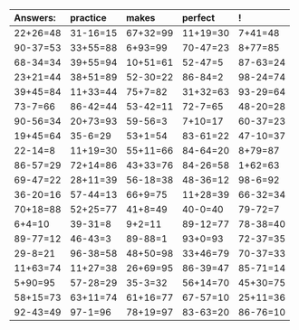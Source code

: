 | Answers: | practice | makes | perfect | ! |
| :--- | :--- | :--- | :--- | :--- |
| 22+26=48 | 31-16=15 | 67+32=99 | 11+19=30 | 7+41=48 | 
| 90-37=53 | 33+55=88 | 6+93=99 | 70-47=23 | 8+77=85 | 
| 68-34=34 | 39+55=94 | 10+51=61 | 52-47=5 | 87-63=24 | 
| 23+21=44 | 38+51=89 | 52-30=22 | 86-84=2 | 98-24=74 | 
| 39+45=84 | 11+33=44 | 75+7=82 | 31+32=63 | 93-29=64 | 
| 73-7=66 | 86-42=44 | 53-42=11 | 72-7=65 | 48-20=28 | 
| 90-56=34 | 20+73=93 | 59-56=3 | 7+10=17 | 60-37=23 | 
| 19+45=64 | 35-6=29 | 53+1=54 | 83-61=22 | 47-10=37 | 
| 22-14=8 | 11+19=30 | 55+11=66 | 84-64=20 | 8+79=87 | 
| 86-57=29 | 72+14=86 | 43+33=76 | 84-26=58 | 1+62=63 | 
| 69-47=22 | 28+11=39 | 56-18=38 | 48-36=12 | 98-6=92 | 
| 36-20=16 | 57-44=13 | 66+9=75 | 11+28=39 | 66-32=34 | 
| 70+18=88 | 52+25=77 | 41+8=49 | 40-0=40 | 79-72=7 | 
| 6+4=10 | 39-31=8 | 9+2=11 | 89-12=77 | 78-38=40 | 
| 89-77=12 | 46-43=3 | 89-88=1 | 93+0=93 | 72-37=35 | 
| 29-8=21 | 96-38=58 | 48+50=98 | 33+46=79 | 70-37=33 | 
| 11+63=74 | 11+27=38 | 26+69=95 | 86-39=47 | 85-71=14 | 
| 5+90=95 | 57-28=29 | 35-3=32 | 56+14=70 | 45+30=75 | 
| 58+15=73 | 63+11=74 | 61+16=77 | 67-57=10 | 25+11=36 | 
| 92-43=49 | 97-1=96 | 78+19=97 | 83-63=20 | 86-76=10 | 
